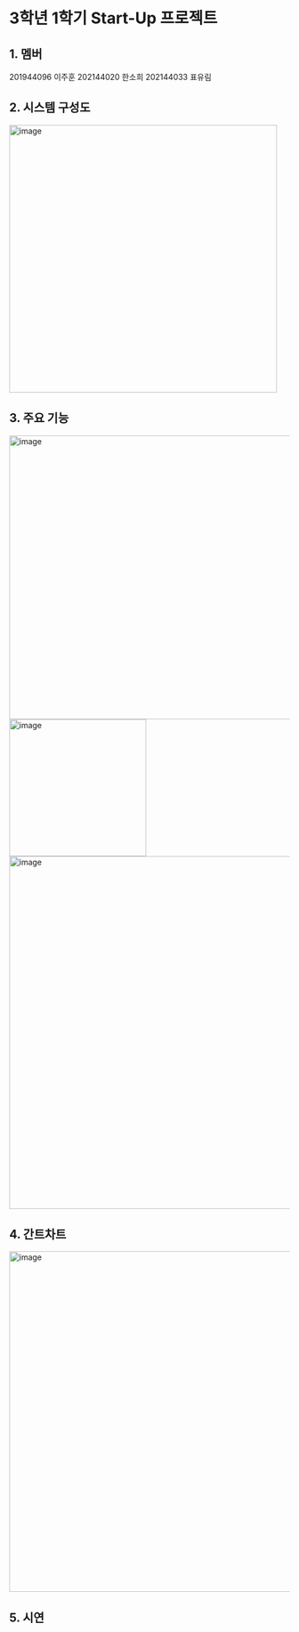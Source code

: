 # 3학년 1학기 Start-Up 프로젝트

## 1. 멤버
201944096 이주훈
202144020 한소희
202144033 표유림

## 2. 시스템 구성도
<img width="481" alt="image" src="https://github.com/Inhatc-StartUp/FillUpNow_Application/assets/86885227/574e697c-65a6-42cf-a8c2-759e115fa5ce">

## 3. 주요 기능
<img width="510" alt="image" src="https://github.com/Inhatc-StartUp/FillUpNow_Application/assets/86885227/e870ffe9-9f7e-4b41-9b68-5820e2d48430">
<img width="246" alt="image" src="https://github.com/Inhatc-StartUp/FillUpNow_Application/assets/86885227/cb01f73c-b19d-4664-bf3e-e8b4028aaecb">
<img width="634" alt="image" src="https://github.com/Inhatc-StartUp/FillUpNow_Application/assets/86885227/cb0e36b9-b908-4343-b269-c542297596ce">

## 4. 간트차트
<img width="612" alt="image" src="https://github.com/Inhatc-StartUp/FillUpNow_Application/assets/86885227/342de845-7fa3-45a5-9e9f-0de2620072fa">

## 5. 시연



